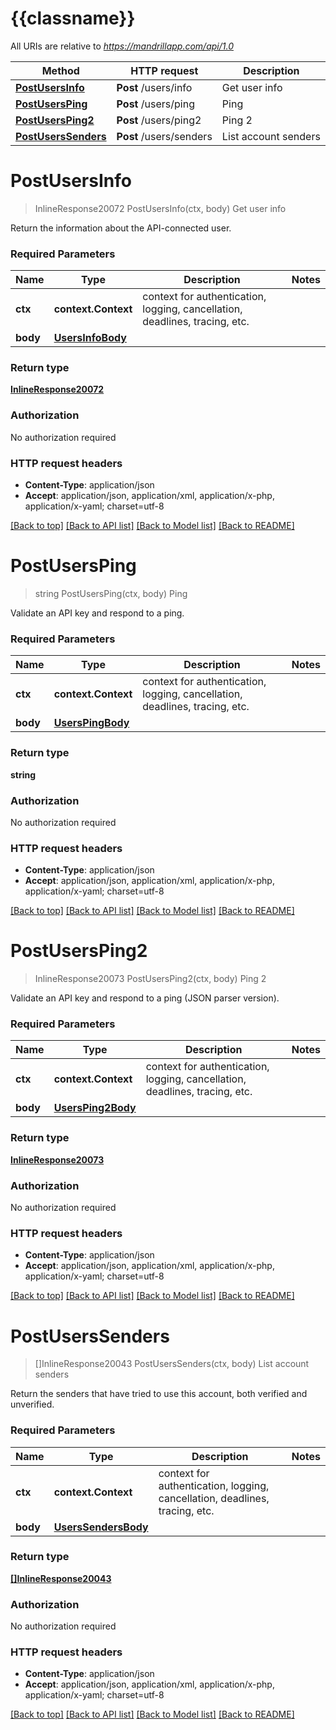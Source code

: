 # {{classname}}

All URIs are relative to *https://mandrillapp.com/api/1.0*

Method | HTTP request | Description
------------- | ------------- | -------------
[**PostUsersInfo**](UsersApi.md#PostUsersInfo) | **Post** /users/info | Get user info
[**PostUsersPing**](UsersApi.md#PostUsersPing) | **Post** /users/ping | Ping
[**PostUsersPing2**](UsersApi.md#PostUsersPing2) | **Post** /users/ping2 | Ping 2
[**PostUsersSenders**](UsersApi.md#PostUsersSenders) | **Post** /users/senders | List account senders

# **PostUsersInfo**
> InlineResponse20072 PostUsersInfo(ctx, body)
Get user info

Return the information about the API-connected user.

### Required Parameters

Name | Type | Description  | Notes
------------- | ------------- | ------------- | -------------
 **ctx** | **context.Context** | context for authentication, logging, cancellation, deadlines, tracing, etc.
  **body** | [**UsersInfoBody**](UsersInfoBody.md)|  | 

### Return type

[**InlineResponse20072**](inline_response_200_72.md)

### Authorization

No authorization required

### HTTP request headers

 - **Content-Type**: application/json
 - **Accept**: application/json, application/xml, application/x-php, application/x-yaml; charset=utf-8

[[Back to top]](#) [[Back to API list]](../README.md#documentation-for-api-endpoints) [[Back to Model list]](../README.md#documentation-for-models) [[Back to README]](../README.md)

# **PostUsersPing**
> string PostUsersPing(ctx, body)
Ping

Validate an API key and respond to a ping.

### Required Parameters

Name | Type | Description  | Notes
------------- | ------------- | ------------- | -------------
 **ctx** | **context.Context** | context for authentication, logging, cancellation, deadlines, tracing, etc.
  **body** | [**UsersPingBody**](UsersPingBody.md)|  | 

### Return type

**string**

### Authorization

No authorization required

### HTTP request headers

 - **Content-Type**: application/json
 - **Accept**: application/json, application/xml, application/x-php, application/x-yaml; charset=utf-8

[[Back to top]](#) [[Back to API list]](../README.md#documentation-for-api-endpoints) [[Back to Model list]](../README.md#documentation-for-models) [[Back to README]](../README.md)

# **PostUsersPing2**
> InlineResponse20073 PostUsersPing2(ctx, body)
Ping 2

Validate an API key and respond to a ping (JSON parser version).

### Required Parameters

Name | Type | Description  | Notes
------------- | ------------- | ------------- | -------------
 **ctx** | **context.Context** | context for authentication, logging, cancellation, deadlines, tracing, etc.
  **body** | [**UsersPing2Body**](UsersPing2Body.md)|  | 

### Return type

[**InlineResponse20073**](inline_response_200_73.md)

### Authorization

No authorization required

### HTTP request headers

 - **Content-Type**: application/json
 - **Accept**: application/json, application/xml, application/x-php, application/x-yaml; charset=utf-8

[[Back to top]](#) [[Back to API list]](../README.md#documentation-for-api-endpoints) [[Back to Model list]](../README.md#documentation-for-models) [[Back to README]](../README.md)

# **PostUsersSenders**
> []InlineResponse20043 PostUsersSenders(ctx, body)
List account senders

Return the senders that have tried to use this account, both verified and unverified.

### Required Parameters

Name | Type | Description  | Notes
------------- | ------------- | ------------- | -------------
 **ctx** | **context.Context** | context for authentication, logging, cancellation, deadlines, tracing, etc.
  **body** | [**UsersSendersBody**](UsersSendersBody.md)|  | 

### Return type

[**[]InlineResponse20043**](inline_response_200_43.md)

### Authorization

No authorization required

### HTTP request headers

 - **Content-Type**: application/json
 - **Accept**: application/json, application/xml, application/x-php, application/x-yaml; charset=utf-8

[[Back to top]](#) [[Back to API list]](../README.md#documentation-for-api-endpoints) [[Back to Model list]](../README.md#documentation-for-models) [[Back to README]](../README.md)

